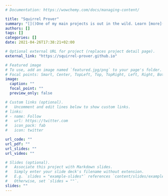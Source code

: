 ```yaml
---
# Documentation: https://wowchemy.com/docs/managing-content/

title: "Squirrel Prover"
summary: "[]()One of my main projects is out in the wild. Learn [more](https://squirrel-prover.github.io) now!"
authors: []
tags: []
categories: []
date: 2021-04-26T17:38:21+02:00

# Optional external URL for project (replaces project detail page).
external_link: "https://squirrel-prover.github.io"

# Featured image
# To use, add an image named `featured.jpg/png` to your page's folder.
# Focal points: Smart, Center, TopLeft, Top, TopRight, Left, Right, BottomLeft, Bottom, BottomRight.
image:
  caption: ""
  focal_point: ""
  preview_only: false

# Custom links (optional).
#   Uncomment and edit lines below to show custom links.
# links:
# - name: Follow
#   url: https://twitter.com
#   icon_pack: fab
#   icon: twitter

url_code: ""
url_pdf: ""
url_slides: ""
url_video: ""

# Slides (optional).
#   Associate this project with Markdown slides.
#   Simply enter your slide deck's filename without extension.
#   E.g. `slides = "example-slides"` references `content/slides/example-slides.md`.
#   Otherwise, set `slides = ""`.
slides: ""
---
```

